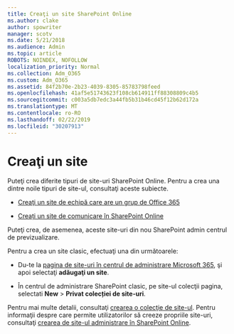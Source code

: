 ```yaml
---
title: Creaţi un site SharePoint Online
ms.author: clake
author: spowriter
manager: scotv
ms.date: 5/21/2018
ms.audience: Admin
ms.topic: article
ROBOTS: NOINDEX, NOFOLLOW
localization_priority: Normal
ms.collection: Adm_O365
ms.custom: Adm_O365
ms.assetid: 84f2b70e-2b23-4039-8305-85783798feed
ms.openlocfilehash: 41af5e51743623f108cb614911ff88308809c4b5
ms.sourcegitcommit: c003a5db7edc3a44fb5b31b46cd45f12b62d172a
ms.translationtype: MT
ms.contentlocale: ro-RO
ms.lasthandoff: 02/22/2019
ms.locfileid: "30207913"
---
```

# <a name="create-a-site"></a>Creaţi un site

Puteţi crea diferite tipuri de site-uri SharePoint Online. Pentru a crea una dintre noile tipuri de site-ul, consultaţi aceste subiecte.
  
- [Creaţi un site de echipă care are un grup de Office 365](https://go.microsoft.com/fwlink/?linkid=866292)
    
- [Creați un site de comunicare în SharePoint Online](https://go.microsoft.com/fwlink/?linkid=866294)
    
Puteţi crea, de asemenea, aceste site-uri din nou SharePoint admin centrul de previzualizare.
  
Pentru a crea un site clasic, efectuaţi una din următoarele:
  
- Du-te la [pagina de site-uri în centrul de administrare Microsoft 365](https://portal.office.com/adminportal/home#/SitesList), şi apoi selectaţi **adăugaţi un site**.
    
- În centrul de administrare SharePoint clasic, pe site-ul colecţii pagina, selectati **New** \> **Privat colecției de site-uri**.
    
Pentru mai multe detalii, consultaţi [crearea o colecţie de site-ul](https://go.microsoft.com/fwlink/?linkid=866295). Pentru informaţii despre care permite utilizatorilor să creeze propriile site-uri, consultaţi [crearea de site-ul administrare în SharePoint Online](https://go.microsoft.com/fwlink/?linkid=866296).
  


